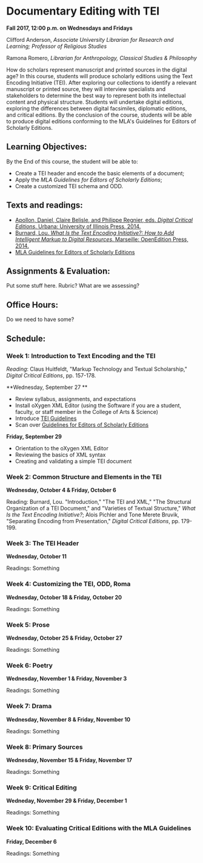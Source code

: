 # Documentary Editing with TEI   
**Fall 2017, 12:00 p.m. on Wednesdays and Fridays**

Clifford Anderson, *Associate University Librarian for Research and Learning; Professor of Religious Studies*

Ramona Romero, *Librarian for Anthropology, Classical Studies & Philosophy*

How do scholars represent manuscript and printed sources in the digital age? In this course, students will produce scholarly editions using the Text Encoding Initiative (TEI). After exploring our collections to identify a relevant manuscript or printed source, they will interview specialists and stakeholders to determine the best way to represent both its intellectual content and physical structure. Students will undertake digital editions, exploring the differences between digital facsimiles, diplomatic editions, and critical editions. By the conclusion of the course, students will be able to produce digital editions conforming to the MLA's Guidelines for Editors of Scholarly Editions. 

## Learning Objectives:

By the End of this course, the student will be able to:

* Create a TEI header and encode the basic elements of a document;
* Apply the *MLA Guidelines for Editors of Scholarly Editions*;
* Create a customized TEI schema and ODD.

## Texts and readings:

* [Apollon, Daniel, Claire Belisle, and Philippe Regnier, eds. *Digital Critical Editions*. Urbana: University of Illinois Press, 2014.](http://discoverlibrary.vanderbilt.edu/VANDERBILT:Blended:vanunicorn4723167)   
* [Burnard, Lou. *What Is the Text Encoding Initiative?: How to Add Intelligent Markup to Digital Resources*. Marseille: OpenEdition Press, 2014.](http://books.openedition.org/oep/426)  
* [MLA Guidelines for Editors of Scholarly Editions](https://www.mla.org/Resources/Research/Surveys-Reports-and-Other-Documents/Publishing-and-Scholarship/Reports-from-the-MLA-Committee-on-Scholarly-Editions/Guidelines-for-Editors-of-Scholarly-Editions)   

## Assignments & Evaluation:

Put some stuff here. Rubric? What are we assessing?

## Office Hours:

Do we need to have some?

## Schedule:

### Week 1:  Introduction to Text Encoding and the TEI

*Reading*: Claus Huitfeldt, "Markup Technology and Textual Scholarship," *Digital Critical Editions*, pp. 157-178.

**Wednesday, September 27 ** 

* Review syllabus, assignments, and expectations
* Install oXygen XML Editor (using the Software if you are a student, faculty, or staff member in the College of Arts & Science)
* Introduce [TEI Guidelines](http://www.tei-c.org/Guidelines/)
* Scan over [Guidelines for Editors of Scholarly Editions](https://www.mla.org/Resources/Research/Surveys-Reports-and-Other-Documents/Publishing-and-Scholarship/Reports-from-the-MLA-Committee-on-Scholarly-Editions/Guidelines-for-Editors-of-Scholarly-Editions)

**Friday, September 29**

* Orientation to the oXygen XML Editor
* Reviewing the basics of XML syntax
* Creating and validating a simple TEI document

### Week 2:  Common Structure and Elements in the TEI
**Wednesday, October 4 & Friday, October 6**

Reading: Burnard, Lou. "Introduction," "The TEI and XML," "The Structural Organization of a TEI Document," and "Varieties of Textual Structure," *What Is the Text Encoding Initiative?*; Alois Pichler and Tone Merete Bruvik, "Separating Encoding from Presentation," *Digital Critical Editions*, pp. 179-199.

### Week 3:  The TEI Header
**Wednesday, October 11**

Readings:  Something

### Week 4:  Customizing the TEI, ODD, Roma
**Wednesday, October 18 & Friday, October 20**

Readings:  Something

### Week 5:  Prose
**Wednesday, October 25 & Friday, October 27**

Readings:  Something

### Week 6:  Poetry
**Wednesday, November 1 & Friday, November 3**

Readings:  Something

### Week 7:  Drama
**Wednesday, November 8 & Friday, November 10**

Readings:  Something

### Week 8:  Primary Sources
**Wednesday, November 15 & Friday, November 17**

Readings:  Something

### Week 9:  Critical Editing
**Wedneday, November 29 & Friday, December 1**

Readings:  Something

### Week 10: Evaluating Critical Editions with the MLA Guidelines
**Friday, December 6**

Readings:  Something
